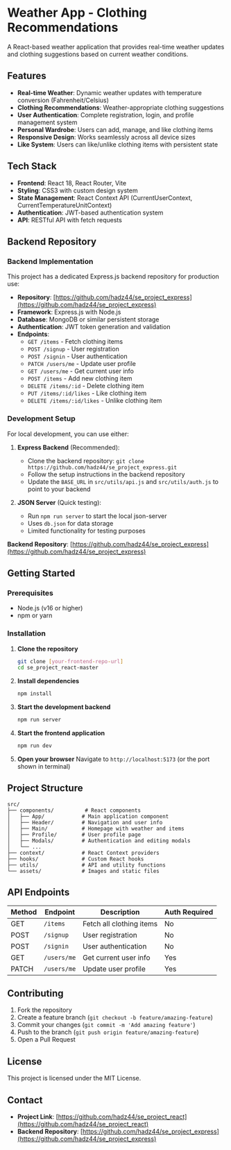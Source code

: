 # Weather App - Clothing Recommendations

A React-based weather application that provides real-time weather updates and clothing suggestions based on current weather conditions.

## Features

- **Real-time Weather**: Dynamic weather updates with temperature conversion (Fahrenheit/Celsius)
- **Clothing Recommendations**: Weather-appropriate clothing suggestions
- **User Authentication**: Complete registration, login, and profile management system
- **Personal Wardrobe**: Users can add, manage, and like clothing items
- **Responsive Design**: Works seamlessly across all device sizes
- **Like System**: Users can like/unlike clothing items with persistent state

## Tech Stack

- **Frontend**: React 18, React Router, Vite
- **Styling**: CSS3 with custom design system
- **State Management**: React Context API (CurrentUserContext, CurrentTemperatureUnitContext)
- **Authentication**: JWT-based authentication system
- **API**: RESTful API with fetch requests

## Backend Repository

### Backend Implementation
This project has a dedicated Express.js backend repository for production use:

- **Repository**: [https://github.com/hadz44/se_project_express](https://github.com/hadz44/se_project_express)
- **Framework**: Express.js with Node.js
- **Database**: MongoDB or similar persistent storage
- **Authentication**: JWT token generation and validation
- **Endpoints**: 
  - `GET /items` - Fetch clothing items
  - `POST /signup` - User registration
  - `POST /signin` - User authentication
  - `PATCH /users/me` - Update user profile
  - `GET /users/me` - Get current user info
  - `POST /items` - Add new clothing item
  - `DELETE /items/:id` - Delete clothing item
  - `PUT /items/:id/likes` - Like clothing item
  - `DELETE /items/:id/likes` - Unlike clothing item

### Development Setup
For local development, you can use either:

1. **Express Backend** (Recommended):
   - Clone the backend repository: `git clone https://github.com/hadz44/se_project_express.git`
   - Follow the setup instructions in the backend repository
   - Update the `BASE_URL` in `src/utils/api.js` and `src/utils/auth.js` to point to your backend

2. **JSON Server** (Quick testing):
   - Run `npm run server` to start the local json-server
   - Uses `db.json` for data storage
   - Limited functionality for testing purposes

**Backend Repository**: [https://github.com/hadz44/se_project_express](https://github.com/hadz44/se_project_express)

## Getting Started

### Prerequisites
- Node.js (v16 or higher)
- npm or yarn

### Installation

1. **Clone the repository**
   ```bash
   git clone [your-frontend-repo-url]
   cd se_project_react-master
   ```

2. **Install dependencies**
   ```bash
   npm install
   ```

3. **Start the development backend**
   ```bash
   npm run server
   ```

4. **Start the frontend application**
   ```bash
   npm run dev
   ```

5. **Open your browser**
   Navigate to `http://localhost:5173` (or the port shown in terminal)

## Project Structure

```
src/
├── components/          # React components
│   ├── App/            # Main application component
│   ├── Header/         # Navigation and user info
│   ├── Main/           # Homepage with weather and items
│   ├── Profile/        # User profile page
│   ├── Modals/         # Authentication and editing modals
│   └── ...
├── context/            # React Context providers
├── hooks/              # Custom React hooks
├── utils/              # API and utility functions
└── assets/             # Images and static files
```

## API Endpoints

| Method | Endpoint | Description | Auth Required |
|--------|----------|-------------|---------------|
| GET | `/items` | Fetch all clothing items | No |
| POST | `/signup` | User registration | No |
| POST | `/signin` | User authentication | No |
| GET | `/users/me` | Get current user info | Yes |
| PATCH | `/users/me` | Update user profile | Yes |

## Contributing

1. Fork the repository
2. Create a feature branch (`git checkout -b feature/amazing-feature`)
3. Commit your changes (`git commit -m 'Add amazing feature'`)
4. Push to the branch (`git push origin feature/amazing-feature`)
5. Open a Pull Request

## License

This project is licensed under the MIT License.

## Contact

- **Project Link**: [https://github.com/hadz44/se_project_react](https://github.com/hadz44/se_project_react)
- **Backend Repository**: [https://github.com/hadz44/se_project_express](https://github.com/hadz44/se_project_express)

